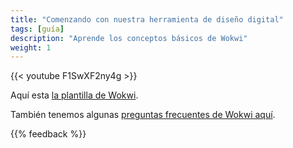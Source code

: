 ```yaml
---
title: "Comenzando con nuestra herramienta de diseño digital"
tags: [guía]
description: "Aprende los conceptos básicos de Wokwi"
weight: 1
---
```


{{< youtube F1SwXF2ny4g >}}

Aquí esta [la plantilla de Wokwi](https://wokwi.com/projects/354858054593504257).

También tenemos algunas [preguntas frecuentes de Wokwi aquí](/es/faq/#wokwi-faqs).

{{% feedback %}}
